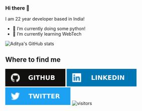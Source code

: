 ### Hi there 👋

I am 22 year developer based in India!
- 🔭 I’m currently doing some python!
- 🌱 I’m currently learning WebTech

![Aditya's GitHub stats](https://github-readme-stats.vercel.app/api?username=NotAdityaPawar)
<!--
<br>

[![Top Langs](https://github-readme-stats.vercel.app/api/top-langs/?username=NotAdityaPawar)](https://github-readme-stats.vercel.app/api/top-langs/?username=AdityaPawar2019)


<br>

[![Aditya's wakatime stats](https://wakatime.com/share/@NotAdityaPawar/993e8105-24a9-4659-9a21-96004a3b924e.png)](https://github-readme-stats.vercel.app/api/top-langs/?username=AdityaPawar2019)

-->


<h2>Where to find me</h2>

[![GitHub logo](/assets/github.svg)](https://github.com/NotAdityaPawar)
[![LinkedIn logo](/assets/linkedin.svg)](https://www.linkedin.com/in/notaditya/)
[![Twitter logo](/assets/twitter.svg)](https://twitter.com/NotAdityaPawar)
![visitors](https://visitor-badge.laobi.icu/badge?page_id=NotAdityaPawar.NotAdityaPawar)



<!--
**AdityaPawar2019/AdityaPawar2019** is a ✨ _special_ ✨ repository because its `README.md` (this file) appears on your GitHub profile.

Here are some ideas to get you started:

- 🔭 I’m currently working on ...
- 🌱 I’m currently learning ...
- 👯 I’m looking to collaborate on ...
- 🤔 I’m looking for help with ...
- 💬 Ask me about ...
- 📫 How to reach me: ...
- 😄 Pronouns: ...
- ⚡ Fun fact: ...
-->
